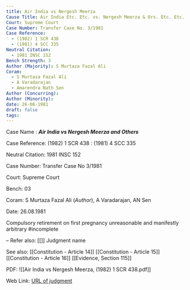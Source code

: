 ```yaml
---
title: Air India vs Nergesh Meerza
Cause Title: Air India Etc. Etc. vs. Nergesh Meerza & Ors. Etc. Etc.
Court: Supreme Court
Case Number: Transfer Case No. 3/1981
Case Reference:
  - (1982) 1 SCR 438
  - (1981) 4 SCC 335
Neutral Citation:
  - 1981 INSC 152
Bench Strength: 3
Author (Majority): S Murtaza Fazal Ali
Coram:
  - S Murtaza Fazal Ali
  - A Varadarajan
  - Amarendra Nath Sen
Author (Concurring): 
Author (Minority): 
date: 26-08-1981
draft: false
tags:
---
```

Case Name : ***Air India vs Nergesh Meerza and Others***

Case Reference: (1982) 1 SCR 438 : (1981) 4 SCC 335

Neutral Citation: 1981 INSC 152

Case Number: Transfer Case No 3/1981

Court: Supreme Court

Bench: 03

Coram: S Murtaza Fazal Ali (*Author*), A 
Varadarajan, AN Sen

Date: 26.08.1981

Compulsory retirement on first pregnancy unreasonable and manifestly arbitrary #incomplete 

–
Refer also:
[[]]
Judgment name

See also:
[[Constitution - Article 14]]
[[Constitution - Article 15]]
[[Constitution - Article 16]]
[[Evidence, Section 115]]

PDF:
![[Air India vs Nergesh Meerza, (1982) 1 SCR 438.pdf]]

Web Link: <a href="/All judgments/Air India vs Nergesh Meerza, (1982) 1 SCR 438.pdf" target="_blank">URL of judgment</a>